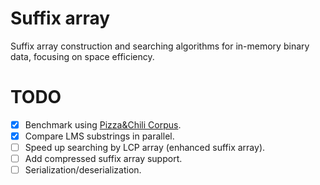 Suffix array
============

Suffix array construction and searching algorithms for in-memory binary
data, focusing on space efficiency.

TODO
=====
* [x] Benchmark using [Pizza&Chili Corpus](http://pizzachili.dcc.uchile.cl).
* [x] Compare LMS substrings in parallel.
* [ ] Speed up searching by LCP array (enhanced suffix array).
* [ ] Add compressed suffix array support.
* [ ] Serialization/deserialization.
